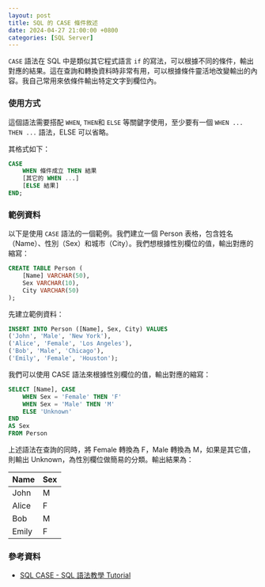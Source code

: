 ```yaml
---
layout: post
title: SQL 的 CASE 條件敘述
date: 2024-04-27 21:00:00 +0800
categories: [SQL Server]
--- 
```


`CASE` 語法在 SQL 中是類似其它程式語言 `if` 的寫法，可以根據不同的條件，輸出對應的結果。這在查詢和轉換資料時非常有用，可以根據條件靈活地改變輸出的內容。我自己常用來依條件輸出特定文字到欄位內。

### 使用方式

這個語法需要搭配 `WHEN`, `THEN`和 `ELSE` 等關鍵字使用，至少要有一個 `WHEN ... THEN ...` 語法，ELSE 可以省略。

其格式如下：

```sql
CASE
    WHEN 條件成立 THEN 結果
    [其它的 WHEN ...]
    [ELSE 結果]
END;
```

### 範例資料

以下是使用 `CASE` 語法的一個範例。我們建立一個 Person 表格，包含姓名（Name）、性別（Sex）和城市（City）。我們想根據性別欄位的值，輸出對應的縮寫：

``` sql
CREATE TABLE Person (
    [Name] VARCHAR(50),
    Sex VARCHAR(10),
    City VARCHAR(50)
);
```

先建立範例資料：

``` sql
INSERT INTO Person ([Name], Sex, City) VALUES
('John', 'Male', 'New York'),
('Alice', 'Female', 'Los Angeles'),
('Bob', 'Male', 'Chicago'),
('Emily', 'Female', 'Houston');
```

我們可以使用 CASE 語法來根據性別欄位的值，輸出對應的縮寫：

```sql
SELECT [Name], CASE 
    WHEN Sex = 'Female' THEN 'F'
    WHEN Sex = 'Male' THEN 'M'
    ELSE 'Unknown'
END
AS Sex
FROM Person
```

上述語法在查詢的同時，將 Female 轉換為 F，Male 轉換為 M，如果是其它值，則輸出 Unknown，為性別欄位做簡易的分類。輸出結果為：

| Name | Sex |
| ---- | --- |
| John | M |
| Alice | F |
| Bob | M |
| Emily | F |

### 參考資料

- [SQL CASE - SQL 語法教學 Tutorial](https://www.fooish.com/sql/case.html)